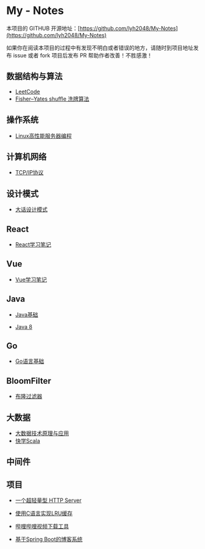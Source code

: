 # My - Notes

本项目的 GITHUB 开源地址：[https://github.com/lyh2048/My-Notes](https://github.com/lyh2048/My-Notes)

如果你在阅读本项目的过程中有发现不明白或者错误的地方，请随时到项目地址发布 issue 或者 fork 项目后发布 PR 帮助作者改善！不胜感激！

## 数据结构与算法

- [LeetCode](数据结构与算法/LeetCode.md)
- [Fisher–Yates shuffle 洗牌算法](数据结构与算法/Fisher–Yates洗牌算法.md)

## 操作系统

- [Linux高性能服务器编程](操作系统/Linux高性能服务器编程.md)

## 计算机网络

- [TCP/IP协议](计算机网络/TCP_IP协议.md)

## 设计模式

- [大话设计模式](设计模式/大话设计模式.md)

## React

- [React学习笔记](React/React学习笔记.md)

## Vue

- [Vue学习笔记](Vue/Vue学习笔记.md)

## Java

- [Java基础](Java/Java基础.md)

- [Java 8](Java/Java8.md)

## Go

- [Go语言基础](Go/Go语言基础.md)

## BloomFilter

- [布隆过滤器](BloomFilter/布隆过滤器.md)

## 大数据

- [大数据技术原理与应用](BigData/大数据技术原理与应用.md)
- [快学Scala](BigData/快学Scala.md)

## 中间件



## 项目

- [一个超轻量型 HTTP Server](https://github.com/lyh2048/tiny_httpd_study)
- [使用C语言实现LRU缓存](https://github.com/lyh2048/LRUCache)
- [哔哩哔哩视频下载工具](https://github.com/lyh2048/bilibili_video)

- [基于Spring Boot的博客系统](https://github.com/lyh2048/SimpleBlog)

